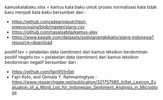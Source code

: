 kamuskatabaku.xlsx = kamus kata baku untuk proses normalisasi kata tidak baru menjadi kata baku
bersumber dari : 
- https://github.com/adeariniputri/text-preprocesing/blob/master/slang.csv
- https://github.com/nasalsabila/kamus-alay
- https://www.kaggle.com/datasets/sodolanangbjkatio/slang-indonesia?resource=download

positif.tsv = pelabelan data (sentimen) dari kamus leksikon berdominan positif
negativ.tsv = pelabelan data (sentimen) dari kamus leksikon berdominan negatif
bersumber dari :
- https://github.com/fajri91/InSet
- Fajri Koto, and Gemala Y. Rahmaningtyas : https://www.researchgate.net/publication/321757985_InSet_Lexicon_Evaluation_of_a_Word_List_for_Indonesian_Sentiment_Analysis_in_Microblogs

